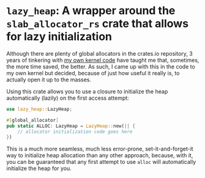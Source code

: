 # `lazy_heap`: A wrapper around the `slab_allocator_rs` crate that allows for lazy initialization

Although there are plenty of global allocators in the crates.io repository, 3 years of tinkering with [my own kernel code](https://github.com/kennystrawnmusic/cryptos) have taught me that, sometimes, the more time saved, the better. As such, I came up with this in the code to my own kernel but decided, because of just how useful it really is, to actually open it up to the masses.

Using this crate allows you to use a closure to initialize the heap automatically (lazily) on the first access attempt:

```rust
use lazy_heap::LazyHeap;

#[global_allocator]
pub static ALLOC: LazyHeap = LazyHeap::new(|| {
    // allocator initialization code goes here
})
```

This is a much more seamless, much less error-prone, set-it-and-forget-it way to initialize heap allocation than any other approach, because, with it, you can be guaranteed that any first attempt to use `alloc` will automatically initialize the heap for you.
